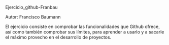 Ejercicio_github-Franbau

Autor: Francisco Baumann

El ejercicio consiste en comprobar las funcionalidades que Github ofrece, así como también comprobar sus límites, para aprender a usarlo y a sacarle el máximo provecho en el desarrollo de proyectos. 